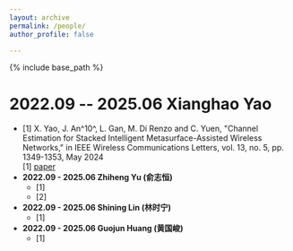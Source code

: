```yaml
---
layout: archive
permalink: /people/
author_profile: false

---
```


{% include base_path %}

2022.09 -- 2025.06 Xianghao Yao
======
* [1] X. Yao, J. An^10^, L. Gan, M. Di Renzo and C. Yuen, "Channel Estimation for Stacked Intelligent Metasurface-Assisted Wireless Networks," in IEEE Wireless Communications Letters, vol. 13, no. 5, pp. 1349-1353, May 2024<br />
[1] [paper](https://ieeexplore.ieee.org/Xplore/home.jsp)
* **2022.09 - 2025.06 Zhiheng Yu (俞志恒)**
  * [1]
  * [2]
* **2022.09 - 2025.06 Shining Lin (林时宁)**
  * [1]
* **2022.09 - 2025.06 Guojun Huang (黄国峻)**
  * [1]
